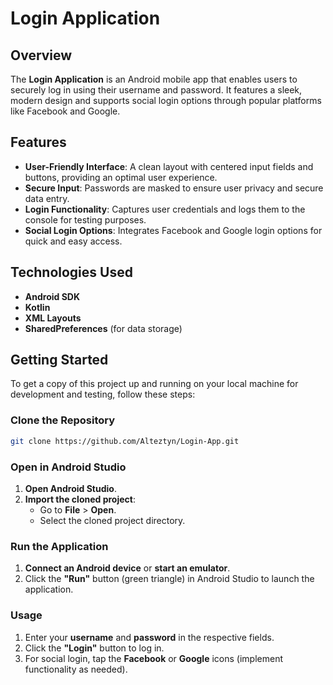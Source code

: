 # Login Application

## Overview
The **Login Application** is an Android mobile app that enables users to securely log in using their username and password. It features a sleek, modern design and supports social login options through popular platforms like Facebook and Google.

## Features
- **User-Friendly Interface**: A clean layout with centered input fields and buttons, providing an optimal user experience.
- **Secure Input**: Passwords are masked to ensure user privacy and secure data entry.
- **Login Functionality**: Captures user credentials and logs them to the console for testing purposes.
- **Social Login Options**: Integrates Facebook and Google login options for quick and easy access.

## Technologies Used
- **Android SDK**
- **Kotlin**
- **XML Layouts**
- **SharedPreferences** (for data storage)

## Getting Started
To get a copy of this project up and running on your local machine for development and testing, follow these steps:

### Clone the Repository
```bash
git clone https://github.com/Alteztyn/Login-App.git

```
### Open in Android Studio
1. **Open Android Studio**.
2. **Import the cloned project**:
   - Go to **File** > **Open**.
   - Select the cloned project directory.

### Run the Application
1. **Connect an Android device** or **start an emulator**.
2. Click the **"Run"** button (green triangle) in Android Studio to launch the application.

### Usage
1. Enter your **username** and **password** in the respective fields.
2. Click the **"Login"** button to log in.
3. For social login, tap the **Facebook** or **Google** icons (implement functionality as needed).
